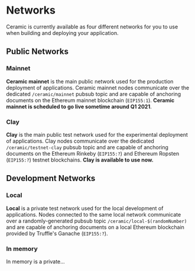 # Networks

Ceramic is currently available as four different networks for you to use when building and deploying your application.

## Public Networks

### Mainnet

**Ceramic mainnet** is the main public network used for the production deployment of applications. Ceramic mainnet nodes communicate over the dedicated `/ceramic/mainnet` pubsub topic and are capable of anchoring documents on the Ethereum mainnet blockchain (`EIP155:1`). **Ceramic mainnet is scheduled to go live sometime around Q1 2021**.

### Clay

**Clay** is the main public test network used for the experimental deployment of applications. Clay nodes communicate over the dedicated `/ceramic/testnet-clay` pubsub topic and are capable of anchoring documents on the Ethereum Rinkeby (`EIP155:?`) and Ethereum Ropsten (`EIP155:?`) testnet blockchains. **Clay is available to use now.**

## Development Networks

### Local

**Local** is a private test network used for the local development of applications. Nodes connected to the same local network communicate over a randomly-generated pubsub topic `/ceramic/local-$(randomNumber)` and are capable of anchoring documents on a local Ethereum blockchain provided by Truffle's Ganache (`EIP155:?`).

### In memory

In memory is a private...